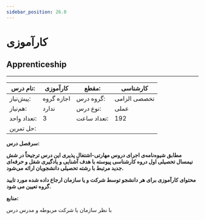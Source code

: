 ```yaml
---
sidebar_position: 26.0
---
```

# کارآموزی
## Apprenticeship
_______________________________________________________________________________
| نام درس:    | کارآموزی   | مقطع:       | کارشناسی     |
| ----------- | ---------- | ----------- | ------------ |
| پیش‌نیاز:   | اجازه گروه | گروه درس:   | تخصصی الزامی |
| هم‌نیاز:    | ندارد      | نوع درس:    | عملی         |
| تعداد واحد: | 3          | تعداد ساعت: | 192          |
| حل تمرین:   |            |             |              |

**سرفصل درس:**

**مطابق شیوه‌نامه‌ی اجرای دروس مهارتی-اشتغال پذیری این درس ترجیحاً در شش نیمسال تحصیلی اول دروه کارشناسی پیوسته با هدف آشنایی و یادگیری شغل و حرفه‌ای جدید مرتبط با رشته تحصیلی دانشجویان ارائه می‌شود.**

**محتوای کارآموزی برای هر دانشجو توسط شرکت و یا سازمان ارجاع داده شده مورد تایید گروه تعیین می شود.**

**منابع:**

با نظر سازمان یا شرکت مربوطه و مدرس درس 
